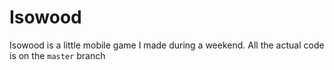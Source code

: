 # Isowood

Isowood is a little mobile game I made during a weekend.
All the actual code is on the `master` branch
